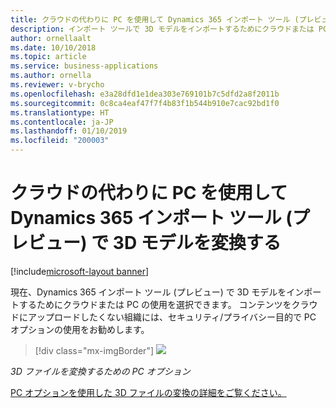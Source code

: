 ```yaml
---
title: クラウドの代わりに PC を使用して Dynamics 365 インポート ツール (プレビュー) で 3D モデルを変換する
description: インポート ツールで 3D モデルをインポートするためにクラウドまたは PC を選択します。
author: ornellaalt
ms.date: 10/10/2018
ms.topic: article
ms.service: business-applications
ms.author: ornella
ms.reviewer: v-brycho
ms.openlocfilehash: e3a28dfd1e1dea303e769101b7c5dfd2a8f2011b
ms.sourcegitcommit: 0c8ca4eaf47f7f4b83f1b544b910e7cac92bd1f0
ms.translationtype: HT
ms.contentlocale: ja-JP
ms.lasthandoff: 01/10/2019
ms.locfileid: "200003"
---
```

# <a name="use-your-pc-instead-of-the-cloud-to-convert-3d-models-in-dynamics-365-import-tool-preview"></a>クラウドの代わりに PC を使用して Dynamics 365 インポート ツール (プレビュー) で 3D モデルを変換する

[!include[microsoft-layout banner](../../includes/microsoft-layout.md)]

現在、Dynamics 365 インポート ツール (プレビュー) で 3D モデルをインポートするためにクラウドまたは PC の使用を選択できます。 コンテンツをクラウドにアップロードしたくない組織には、セキュリティ/プライバシー目的で PC オプションの使用をお勧めします。

> [!div class="mx-imgBorder"]
> ![](media/layout-pc.png)

<!--
> ![](media/e4297facdc8705a177df052d06b761e5.png)
-->

*3D ファイルを変換するための PC オプション*

[PC オプションを使用した 3D ファイルの変換の詳細をご覧ください。](https://docs.microsoft.com/dynamics365/mixed-reality/layout/user-guide)

